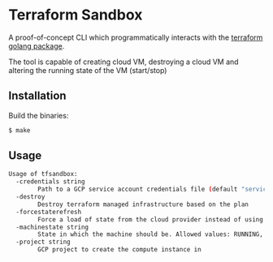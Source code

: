 # Terraform Sandbox
A proof-of-concept CLI which programmatically interacts with the [terraform
golang package](https://github.com/hashicorp/terraform).

The tool is capable of creating cloud VM, destroying a cloud VM and
altering the running state of the VM (start/stop)

## Installation
Build the binaries:
```bash
$ make
```

## Usage
```bash
Usage of tfsandbox:
  -credentials string
    	Path to a GCP service account credentials file (default "service-account.json")
  -destroy
    	Destroy terraform managed infrastructure based on the plan
  -forcestaterefresh
    	Force a load of state from the cloud provider instead of using the state file on disk
  -machinestate string
    	State in which the machine should be. Allowed values: RUNNING, TERMINATED (default "RUNNING")
  -project string
    	GCP project to create the compute instance in
```
